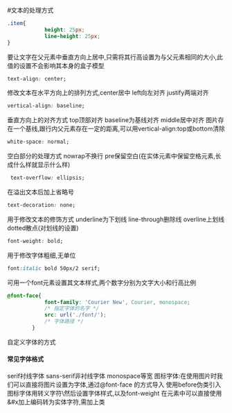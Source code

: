 #文本的处理方式
```css
.item{
            height: 25px;
            line-height: 25px;
}
```
要让文字在父元素中垂直方向上居中,只需将其行高设置为与父元素相同的大小,此值的设置不会影响其本身的盒子模型
```css
text-align: center;
```
修改文本在水平方向上的排列方式,center居中
left向左对齐
justify两端对齐
```css
vertical-align: baseline;
```
垂直方向上的对齐方式
top顶部对齐
baseline为基线对齐
middle居中对齐
图片存在一个基线,跟行内父元素存在一定的距离,可以用vertical-align:top或bottom清除
```css
white-space: normal;
```
空白部分的处理方式
nowrap不换行 pre保留空白(在实体元素中保留空格元素,长成什么样就显示什么样)
```css
 text-overflow: ellipsis;
 ```
 在溢出文本后加上省略号
```css
text-decoration: none;
```
用于修改文本的修饰方式
underline为下划线
line-through删除线
overline上划线
dotted散点(对划线的设置)
```css
font-weight: bold;
```
用于修改字体粗细,无单位
```css
font:italic bold 50px/2 serif;
```
可用一个font元素设置其文本样式,两个数字分别为文字大小和行高比例
```css
@font-face{
            font-family: 'Courier New', Courier, monospace;
            /* 指定字体的名字 */
            src: url('./font/');
            /* 字体路径 */
        }
```
自定义字体的方式
<h4>常见字体格式</h4>

serif衬线字体
sans-serif非衬线字体
monospace等宽
图标字体:在使用图片时我们可以直接将图片设置为字体,通过@font-face
的方式导入
使用before伪类引入图标字体用转义字符\然后设置字体样式,以及font-weight
在元素中可以直接使用&#x加上编码转为实体字符,需加上类